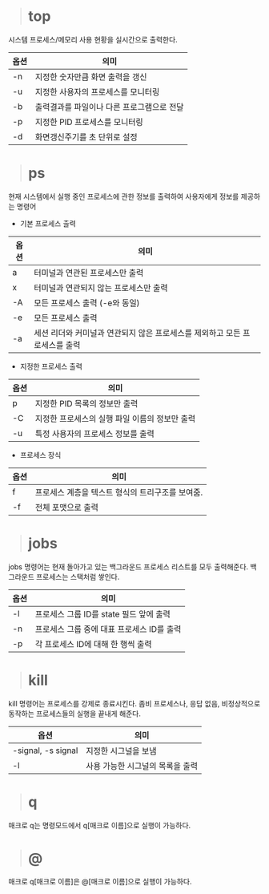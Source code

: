 ># **top**

시스템 프로세스/메모리 사용 현황을 실시간으로 출력한다.

|옵션|의미|
|---|---|
|-n|지정한 숫자만큼 화면 출력을 갱신|
|-u|지정한 사용자의 프로세스를 모니터링|
|-b|출력결과를 파일이나 다른 프로그램으로 전달|
|-p|지정한 PID 프로세스를 모니터링|
|-d|화면갱신주기를 초 단위로 설정|

># **ps**

현재 시스템에서 실행 중인 프로세스에 관한 정보를 출력하여 사용자에게 정보를 제공하는 명령어

+ 기본 프로세스 출력

|옵션|의미|
|---|---|
|a|터미널과 연관된 프로세스만 출력|
|x|터미널과 연관되지 않는 프로세스만 출력|
|-A|모든 프로세스 출력 (-e와 동일)|
|-e|모든 프로세스 출력|
|-a|세션 리더와 커미널과 연관되지 않은 프로세스를 제외하고 모든 프로세스를 출력|

+ 지정한 프로세스 출력

|옵션|의미|
|---|---|
|p|지정한 PID 목록의 정보만 출력|
|-C|지정한 프로세스의 실행 파일 이름의 정보만 출력|
|-u|특정 사용자의 프로세스 정보를 출력|

+ 프로세스 장식

|옵션|의미|
|---|---|
|f|프로세스 계층을 텍스트 형식의 트리구조를 보여줌.|
|-f|전체 포맷으로 출력|

># **jobs**

jobs 명령어는 현재 돌아가고 있는 백그라운드 프로세스 리스트를 모두 출력해준다.
백그라운드 프로세스는 스택처럼 쌓인다.

|옵션|의미|
|---|---|
|-l|프로세스 그룹 ID를 state 필드 앞에 출력|
|-n|프로세스 그룹 중에 대표 프로세스 ID를 출력|
|-p|각 프로세스 ID에 대해 한 행씩 출력|

># **kill**

kill 명령어는 프로세스를 강제로 종료시킨다.
좀비 프로세스나, 응답 없음, 비정상적으로 동작하는 프로세스들의 실행을 끝내게 해준다.

|옵션|의미|
|---|---|
|-signal, -s signal|지정한 시그널을 보냄|
|-l|사용 가능한 시그널의 목록을 출력|

># **q**

매크로 q는 명령모드에서 q[매크로 이름]으로 실행이 가능하다. 

># **@**

매크로 q[매크로 이름]은 @[매크로 이름]으로 실행이 가능하다.
